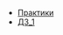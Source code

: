 - [Практики](https://github.com/Fallet666/kisscm/tree/main/pracs)
- [ДЗ_1](https://github.com/Fallet666/kisscm/tree/main/dz1)
